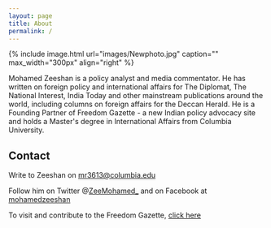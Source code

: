 ```yaml
---
layout: page
title: About
permalink: /
---
```


{% include image.html url="images/Newphoto.jpg" caption="" max_width="300px" align="right" %}

Mohamed Zeeshan is a policy analyst and media commentator. He has written on foreign policy and international affairs for The Diplomat, The National Interest, India Today and other mainstream publications around the world, including columns on foreign affairs for the Deccan Herald. He is a Founding Partner of Freedom Gazette - a new Indian policy advocacy site and holds a Master's degree in International Affairs from Columbia University.

## Contact

Write to Zeeshan on [mr3613@columbia.edu]

Follow him on Twitter @[ZeeMohamed_] and on Facebook at [mohamedzeeshan]

To visit and contribute to the Freedom Gazette, [click here]

[mr3613@columbia.edu]: mailto:mr3613@columbia.edu
[mohamedzeeshan]: https://www.facebook.com/mohamedzeeshan
[ZeeMohamed_]: https://twitter.com/ZeeMohamed_
[click here]: http://www.freedomgazette.in/




